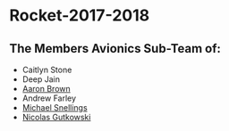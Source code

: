 # Rocket-2017-2018

## The Members Avionics Sub-Team of:
* Caitlyn Stone
* Deep Jain
* [Aaron Brown](aaron-brown)
* Andrew Farley 
* [Michael Snellings](Users/michael-snellings.md)
* [Nicolas Gutkowski](Users/nicolas-gutkowski.md)


